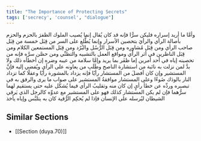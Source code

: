```yaml
---
title: "The Importance of Protecting Secrets"
tags: ['secrecy', 'counsel', "dialogue"]
---
```


 وأمَّا ما أريد إسراره فليكن سرًّا فإنه قد كان يُقال إنما يُصيب الملوك الظفرَ بالحزم والحزم بأصالة الرأي والرأيَ بتحصين الأسرار وإنما يُطَّلع على السر من قِبَل خمسة من قِبَل صاحب الرأي ومن قِبَل مُشاوِرِه ومن قِبَل الرُّسُل والبُرُد ومن قِبَل المستمعين الكلام ومن قِبَل الناظرين في أثر الرأي ومواقع العمل بالتشبيه والتظنِّي ومن حصَّن سرَّه فإنه من تحصينه إياه في أحد أمرين إما ظفَر بما يريد وإمَّا سلامة من عيبه وضره إن أخطأه ذلك ولا بدَّ لمن نزلت به نائبة من استشارة الناصح وطَلَبِ من يعاونه على الرأي ويُفضي إليه فإنَّ المستشير وإن كان أفضلَ من المستشار رأيًا فإنه يزداد بالمشورة رأيًا وعقلًا كما تزداد النار بالودَك ضَوءًا وعلى المستشار موافقةُ المستشير على صواب ما يرى والرفق به في تبصيره وردِّه عن خطأ رأيٍ  إن كان منه  وتقليبُ الرأي فيما يُشكَل عليه حتى يستقيم لهما سرُّهما فإن لم يكن المستشار كذلك فهو على المستشير مع عدوِّه كالرجل الذي يَرقي الشيطان ليُرسله على الإنسان فإذا لم يُحكِم الرُّقية كان به يتلبَّس وإياه يأخذ

## Similar Sections
- [[Section (duya.70)]]
